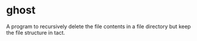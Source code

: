 # ghost

A program to recursively delete the file contents in a file directory
but keep the file structure in tact.
